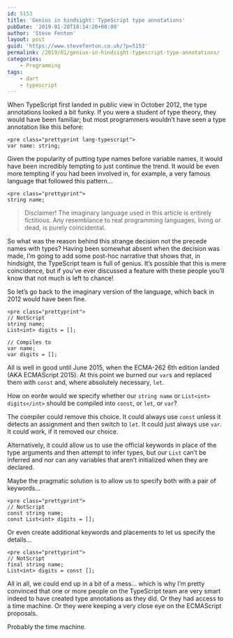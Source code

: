 ```yaml
---
id: 5153
title: 'Genius in hindsight: TypeScript type annotations'
pubDate: '2019-01-28T18:14:20+00:00'
author: 'Steve Fenton'
layout: post
guid: 'https://www.stevefenton.co.uk/?p=5153'
permalink: /2019/01/genius-in-hindsight-typescript-type-annotations/
categories:
    - Programming
tags:
    - dart
    - typescript
---
```


When TypeScript first landed in public view in October 2012, the type annotations looked a bit funky. If you were a student of type theory, they would have been familiar; but most programmers wouldn’t have seen a type annotation like this before:

```
<pre class="prettyprint lang-typescript">
var name: string;
```

Given the popularity of putting type names before variable names, it would have been incredibly tempting to just continue the trend. It would be even more tempting if you had been involved in, for example, a very famous language that followed this pattern…

```
<pre class="prettyprint">
string name;
```

> Disclaimer! The imaginary language used in this article is entirely fictitious. Any resemblance to real programming languages, living or dead, is purely coincidental.

So what was the reason behind this strange decision not the precede names with types? Having been somewhat absent when the decision was made, I’m going to add some post-hoc narrative that shows that, in hindsight, the TypeScript team is full of genius. It’s possible that this is mere coincidence, but if you’ve ever discussed a feature with these people you’ll know that not much is left to chance!

So let’s go back to the imaginary version of the language, which back in 2012 would have been fine.

```
<pre class="prettyprint">
// NotScript
string name;
List<int> digits = [];

// Compiles to
var name;
var digits = [];
```

All is well in good until June 2015, when the ECMA-262 6th edition landed (AKA ECMAScript 2015). At this point we burned our `var`s and replaced them with `const` and, where absolutely necessary, `let`.

How on eorðe would we specify whether our `string name` or `List<int> digits</int>` should be compiled into `const`, or `let`, or `var`?

The compiler could remove this choice. It could always use `const` unless it detects an assignment and then switch to `let`. It could just always use `var`. It could work, if it removed our choice.

Alternatively, it could allow us to use the official keywords in place of the type arguments and then attempt to infer types, but our `List` can’t be inferred and nor can any variables that aren’t initialized when they are declared.

Maybe the pragmatic solution is to allow us to specify both with a pair of keywords…

```
<pre class="prettyprint">
// NotScript
const string name;
const List<int> digits = [];
```

Or even create additional keywords and placements to let us specify the details…

```
<pre class="prettyprint">
// NotScript
final string name;
List<int> digits = const [];
```

All in all, we could end up in a bit of a mess… which is why I’m pretty convinced that one or more people on the TypeScript team are very smart indeed to have created type annotations as they did. Or they had access to a time machine. Or they were keeping a very close eye on the ECMAScript proposals.

Probably the time machine.